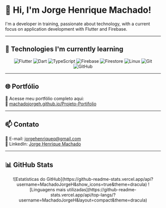 # 👋 Hi, I'm Jorge Henrique Machado!

I'm a developer in training, passionate about technology, with a current focus on application development with Flutter and Firebase.

---

## 🚀 Technologies I'm currently learning

<div align="center">
  
![Flutter](https://img.shields.io/badge/Flutter-02569B?style=for-the-badge&logo=flutter&logoColor=white)
![Dart](https://img.shields.io/badge/Dart-0175C2?style=for-the-badge&logo=dart&logoColor=white)
![TypeScript](https://img.shields.io/badge/TypeScript-3178C6?style=for-the-badge&logo=typescript&logoColor=white)
![Firebase](https://img.shields.io/badge/Firebase-FFCA28?style=for-the-badge&logo=firebase&logoColor=black)
![Firestore](https://img.shields.io/badge/Cloud%20Firestore-FFCA28?style=for-the-badge&logo=google-cloud&logoColor=black)
![Linux](https://img.shields.io/badge/Linux-FCC624?style=for-the-badge&logo=linux&logoColor=black)
![Git](https://img.shields.io/badge/Git-E44C30?style=for-the-badge&logo=git&logoColor=white)
![GitHub](https://img.shields.io/badge/GitHub-100000?style=for-the-badge&logo=github&logoColor=white)

</div>

---

## 🌐 Portfólio

🧩 Acesse meu portfólio completo aqui:  
🔗 [machadojorgeh.github.io/Projeto-Portifolio](https://machadojorgeh.github.io/Projeto-Portifolio/)

---

## 📫 Contato

📧 E-mail: [jorgehenriqueq@gmail.com](mailto:jorgehenriqueq@gmail.com)  
💼 LinkedIn: [Jorge Henrique Machado](https://www.linkedin.com/in/jorge-henrique-machado/)

---

## 📊 GitHub Stats

<div align="center">
![Estatísticas do GitHub](https://github-readme-stats.vercel.app/api?username=MachadoJorgeH&show_icons=true&theme=dracula)
![Linguagens mais utilizadas](https://github-readme-stats.vercel.app/api/top-langs/?username=MachadoJorgeH&layout=compact&theme=dracula)
</div>
